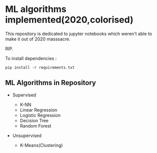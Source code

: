 # ML algorithms implemented(2020,colorised)

This repository is dedicated to jupyter notebooks which weren't able to make it out of 2020 masssacre.

RIP.

To install dependencies : 

` pip install -r requirements.txt `

## ML Algorithms in Repository

 - Supervised
    - K-NN
    - Linear Regression
    - Logistic Regression
    - Decision Tree
    - Random Forest

 - Unsupervised
    - K-Means(Clustering)